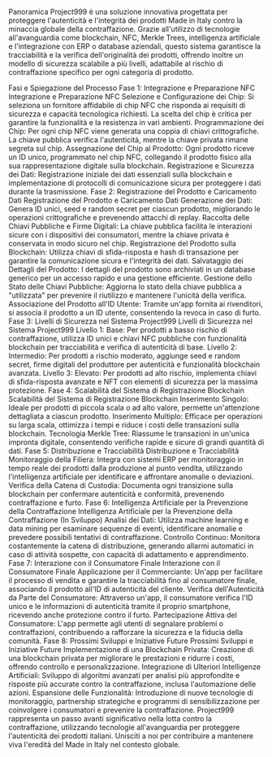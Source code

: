 Panoramica
Project999 è una soluzione innovativa progettata per proteggere l'autenticità e l'integrità dei prodotti Made in Italy contro la minaccia globale della contraffazione. Grazie all'utilizzo di tecnologie all'avanguardia come blockchain, NFC, Merkle Trees, intelligenza artificiale e l'integrazione con ERP o database aziendali, questo sistema garantisce la tracciabilità e la verifica dell'originalità dei prodotti, offrendo inoltre un modello di sicurezza scalabile a più livelli, adattabile al rischio di contraffazione specifico per ogni categoria di prodotto.

Fasi e Spiegazione del Processo
Fase 1: Integrazione e Preparazione NFC
Integrazione e Preparazione NFC
Selezione e Configurazione dei Chip: Si seleziona un fornitore affidabile di chip NFC che risponda ai requisiti di sicurezza e capacità tecnologica richiesti. La scelta del chip è critica per garantire la funzionalità e la resistenza in vari ambienti.
Programmazione dei Chip: Per ogni chip NFC viene generata una coppia di chiavi crittografiche. La chiave pubblica verifica l'autenticità, mentre la chiave privata rimane segreta sul chip.
Assegnazione del Chip al Prodotto: Ogni prodotto riceve un ID unico, programmato nel chip NFC, collegando il prodotto fisico alla sua rappresentazione digitale sulla blockchain.
Registrazione e Sicurezza dei Dati: Registrazione iniziale dei dati essenziali sulla blockchain e implementazione di protocolli di comunicazione sicura per proteggere i dati durante la trasmissione.
Fase 2: Registrazione del Prodotto e Caricamento Dati
Registrazione del Prodotto e Caricamento Dati
Generazione dei Dati: Genera ID unici, seed e random secret per ciascun prodotto, migliorando le operazioni crittografiche e prevenendo attacchi di replay.
Raccolta delle Chiavi Pubbliche e Firme Digitali: La chiave pubblica facilita le interazioni sicure con i dispositivi dei consumatori, mentre la chiave privata è conservata in modo sicuro nel chip.
Registrazione del Prodotto sulla Blockchain: Utilizza chiavi di sfida-risposta e hash di transazione per garantire la comunicazione sicura e l'integrità dei dati.
Salvataggio dei Dettagli del Prodotto: I dettagli del prodotto sono archiviati in un database generico per un accesso rapido e una gestione efficiente.
Gestione dello Stato delle Chiavi Pubbliche: Aggiorna lo stato della chiave pubblica a "utilizzata" per prevenire il riutilizzo e mantenere l'unicità della verifica.
Associazione del Prodotto all'ID Utente: Tramite un'app fornita ai rivenditori, si associa il prodotto a un ID utente, consentendo la revoca in caso di furto.
Fase 3: Livelli di Sicurezza nel Sistema Project999
Livelli di Sicurezza nel Sistema Project999
Livello 1: Base: Per prodotti a basso rischio di contraffazione, utilizza ID unici e chiavi NFC pubbliche con funzionalità blockchain per tracciabilità e verifica di autenticità di base.
Livello 2: Intermedio: Per prodotti a rischio moderato, aggiunge seed e random secret, firme digitali del produttore per autenticità e funzionalità blockchain avanzata.
Livello 3: Elevato: Per prodotti ad alto rischio, implementa chiavi di sfida-risposta avanzate e NFT con elementi di sicurezza per la massima protezione.
Fase 4: Scalabilità del Sistema di Registrazione Blockchain
Scalabilità del Sistema di Registrazione Blockchain
Inserimento Singolo: Ideale per prodotti di piccola scala o ad alto valore, permette un'attenzione dettagliata a ciascun prodotto.
Inserimento Multiplo: Efficace per operazioni su larga scala, ottimizza i tempi e riduce i costi delle transazioni sulla blockchain.
Tecnologia Merkle Tree: Riassume le transazioni in un'unica impronta digitale, consentendo verifiche rapide e sicure di grandi quantità di dati.
Fase 5: Distribuzione e Tracciabilità
Distribuzione e Tracciabilità
Monitoraggio della Filiera: Integra con sistemi ERP per monitoraggio in tempo reale dei prodotti dalla produzione al punto vendita, utilizzando l'intelligenza artificiale per identificare e affrontare anomalie o deviazioni.
Verifica della Catena di Custodia: Documenta ogni transizione sulla blockchain per confermare autenticità e conformità, prevenendo contraffazione e furto.
Fase 6: Intelligenza Artificiale per la Prevenzione della Contraffazione
Intelligenza Artificiale per la Prevenzione della Contraffazione (In Sviluppo)
Analisi dei Dati: Utilizza machine learning e data mining per esaminare sequenze di eventi, identificare anomalie e prevedere possibili tentativi di contraffazione.
Controllo Continuo: Monitora costantemente la catena di distribuzione, generando allarmi automatici in caso di attività sospette, con capacità di adattamento e apprendimento.
Fase 7: Interazione con il Consumatore Finale
Interazione con il Consumatore Finale
Applicazione per il Commerciante: Un'app per facilitare il processo di vendita e garantire la tracciabilità fino al consumatore finale, associando il prodotto all'ID di autenticità del cliente.
Verifica dell'Autenticità da Parte del Consumatore: Attraverso un'app, il consumatore verifica l'ID unico e le informazioni di autenticità tramite il proprio smartphone, ricevendo anche protezione contro il furto.
Partecipazione Attiva del Consumatore: L'app permette agli utenti di segnalare problemi o contraffazioni, contribuendo a rafforzare la sicurezza e la fiducia della comunità.
Fase 8: Prossimi Sviluppi e Iniziative Future
Prossimi Sviluppi e Iniziative Future
Implementazione di una Blockchain Privata: Creazione di una blockchain privata per migliorare le prestazioni e ridurre i costi, offrendo controllo e personalizzazione.
Integrazione di Ulteriori Intelligenze Artificiali: Sviluppo di algoritmi avanzati per analisi più approfondite e risposte più accurate contro la contraffazione, inclusa l'automazione delle azioni.
Espansione delle Funzionalità: Introduzione di nuove tecnologie di monitoraggio, partnership strategiche e programmi di sensibilizzazione per coinvolgere i consumatori e prevenire la contraffazione.
Project999 rappresenta un passo avanti significativo nella lotta contro la contraffazione, utilizzando tecnologie all'avanguardia per proteggere l'autenticità dei prodotti italiani. Unisciti a noi per contribuire a mantenere viva l'eredità del Made in Italy nel contesto globale.